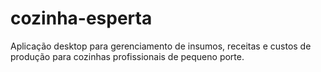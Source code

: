 # cozinha-esperta
Aplicação desktop para gerenciamento de insumos, receitas e custos de produção para cozinhas profissionais de pequeno porte.
